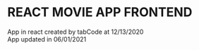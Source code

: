 # REACT MOVIE APP FRONTEND
App in react created by tabCode at 12/13/2020 
<br />
App updated in 06/01/2021 